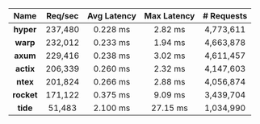 |   **Name**   |   Req/sec   | Avg Latency | Max Latency |  # Requests |
|:------------:|:-----------:|:-----------:|:-----------:|:-----------:|
|   **hyper**  |   237,480   |   0.228 ms  |   2.82 ms   |  4,773,611  |
|   **warp**   |   232,012   |   0.233 ms  |   1.94 ms   |  4,663,878  |
|   **axum**   |   229,416   |   0.238 ms  |   3.02 ms   |  4,611,457  |
|   **actix**  |   206,339   |   0.260 ms  |   2.32 ms   |  4,147,603  |
|   **ntex**   |   201,824   |   0.266 ms  |   2.88 ms   |  4,056,874  |
|  **rocket**  |   171,122   |   0.375 ms  |   9.09 ms   |  3,439,704  |
|   **tide**   |    51,483   |   2.100 ms  |   27.15 ms  |  1,034,990  |
